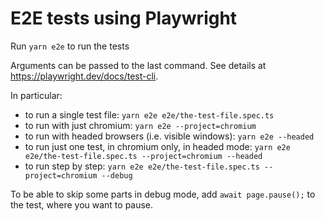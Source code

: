 # E2E tests using Playwright

Run `yarn e2e` to run the tests

Arguments can be passed to the last command. See details at https://playwright.dev/docs/test-cli.

In particular:

- to run a single test file: `yarn e2e e2e/the-test-file.spec.ts`
- to run with just chromium: `yarn e2e --project=chromium`
- to run with headed browsers (i.e. visible windows): `yarn e2e --headed`
- to run just one test, in chromium only, in headed mode: `yarn e2e e2e/the-test-file.spec.ts --project=chromium --headed`
- to run step by step: `yarn e2e e2e/the-test-file.spec.ts --project=chromium --debug`

To be able to skip some parts in debug mode, add `await page.pause();` to the test, where you want to pause.

